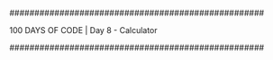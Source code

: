 ###################################################

100 DAYS OF CODE | Day 8 - Calculator

###################################################